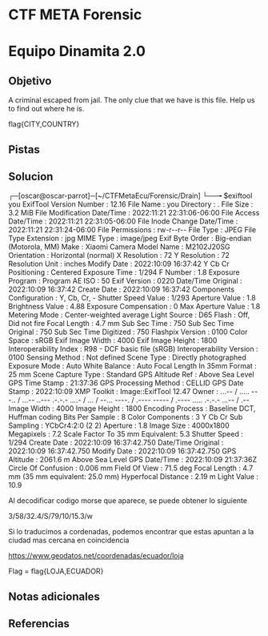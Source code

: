 # CTF META Forensic
# Equipo Dinamita 2.0
## Objetivo
A criminal escaped from jail. The only clue that we have is this file. Help us to find out where he is.

flag{CITY,COUNTRY}
## Pistas
## Solucion
┌─[oscar@oscar-parrot]─[~/CTFMetaEcu/Forensic/Drain]
└──╼ $exiftool you 
ExifTool Version Number         : 12.16
File Name                       : you
Directory                       : .
File Size                       : 3.2 MiB
File Modification Date/Time     : 2022:11:21 22:31:06-06:00
File Access Date/Time           : 2022:11:21 22:31:05-06:00
File Inode Change Date/Time     : 2022:11:21 22:31:24-06:00
File Permissions                : rw-r--r--
File Type                       : JPEG
File Type Extension             : jpg
MIME Type                       : image/jpeg
Exif Byte Order                 : Big-endian (Motorola, MM)
Make                            : Xiaomi
Camera Model Name               : M2102J20SG
Orientation                     : Horizontal (normal)
X Resolution                    : 72
Y Resolution                    : 72
Resolution Unit                 : inches
Modify Date                     : 2022:10:09 16:37:42
Y Cb Cr Positioning             : Centered
Exposure Time                   : 1/294
F Number                        : 1.8
Exposure Program                : Program AE
ISO                             : 50
Exif Version                    : 0220
Date/Time Original              : 2022:10:09 16:37:42
Create Date                     : 2022:10:09 16:37:42
Components Configuration        : Y, Cb, Cr, -
Shutter Speed Value             : 1/293
Aperture Value                  : 1.8
Brightness Value                : 4.88
Exposure Compensation           : 0
Max Aperture Value              : 1.8
Metering Mode                   : Center-weighted average
Light Source                    : D65
Flash                           : Off, Did not fire
Focal Length                    : 4.7 mm
Sub Sec Time                    : 750
Sub Sec Time Original           : 750
Sub Sec Time Digitized          : 750
Flashpix Version                : 0100
Color Space                     : sRGB
Exif Image Width                : 4000
Exif Image Height               : 1800
Interoperability Index          : R98 - DCF basic file (sRGB)
Interoperability Version        : 0100
Sensing Method                  : Not defined
Scene Type                      : Directly photographed
Exposure Mode                   : Auto
White Balance                   : Auto
Focal Length In 35mm Format     : 25 mm
Scene Capture Type              : Standard
GPS Altitude Ref                : Above Sea Level
GPS Time Stamp                  : 21:37:36
GPS Processing Method           : CELLID
GPS Date Stamp                  : 2022:10:09
XMP Toolkit                     : Image::ExifTool 12.47
Owner                           : ...-- / ..... ---.. / ...-- ..--- .-.-.- ....- / ... / --... ----. / .---- ----- / .---- ..... .-.-.- ...-- / .--
Image Width                     : 4000
Image Height                    : 1800
Encoding Process                : Baseline DCT, Huffman coding
Bits Per Sample                 : 8
Color Components                : 3
Y Cb Cr Sub Sampling            : YCbCr4:2:0 (2 2)
Aperture                        : 1.8
Image Size                      : 4000x1800
Megapixels                      : 7.2
Scale Factor To 35 mm Equivalent: 5.3
Shutter Speed                   : 1/294
Create Date                     : 2022:10:09 16:37:42.750
Date/Time Original              : 2022:10:09 16:37:42.750
Modify Date                     : 2022:10:09 16:37:42.750
GPS Altitude                    : 2061.6 m Above Sea Level
GPS Date/Time                   : 2022:10:09 21:37:36Z
Circle Of Confusion             : 0.006 mm
Field Of View                   : 71.5 deg
Focal Length                    : 4.7 mm (35 mm equivalent: 25.0 mm)
Hyperfocal Distance             : 2.19 m
Light Value                     : 10.9



Al decodificar codigo morse que aparece, se puede obtener lo siguiente

3/58/32.4/S/79/10/15.3/w

Si lo traducimos a cordenadas, podemos encontrar que estas apuntan a la ciudad mas cercana en coincidencia 

https://www.geodatos.net/coordenadas/ecuador/loja

Flag = flag{LOJA,ECUADOR}

## Notas adicionales
## Referencias